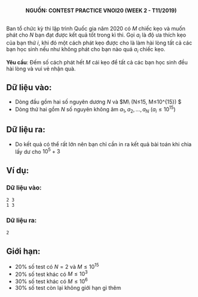 **<center>NGUỒN: CONTEST PRACTICE VNOI20  (WEEK 2 - T11/2019)</center>**
<br>

Ban tổ chức kỳ thi lập trình Quốc gia năm $2020$ có $M$ chiếc kẹo và muốn phát cho $N$ bạn đạt được kết quả tốt trong kì thi. Gọi $a_i$ là độ ưa thích kẹo của bạn thứ $i$, khi đó một cách phát kẹo được cho là làm hài lòng tất cả các bạn học sinh nếu như không phát cho bạn nào quá $a_i$ chiếc kẹo.

**Yêu cầu**: Đếm số cách phát hết $M$ cái kẹo để tất cả các bạn học sinh đều hài lòng và vui vẻ nhận quà.

## Dữ liệu vào:
- Dòng đầu gồm hai số nguyên dương  $N$ và $M\ (N≤15, M≤10^{15}) $
- Dòng thứ hai gồm $N$ số nguyên không âm $a_1,a_2,…,a_N\  (a_i≤10^{15})$

## Dữ liệu ra:
- Do kết quả có thể rất lớn nên bạn chỉ cần in ra kết quả bài toán khi chia lấy dư cho $10^5+3$

## Ví dụ:
### Dữ liệu vào:
```
2 3
1 3
```

### Dữ liệu ra:
```
2
```

## Giới hạn:
- $20\%$ số test có $N=2\text{ và }M≤10^{15}$
- $20\%$ số test khác có $M≤10^3$
- $30\%$ số test khác có $M≤10^6$
- $30\%$ số test còn lại không giới hạn gì thêm